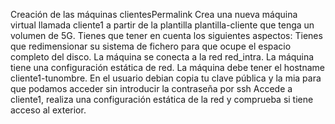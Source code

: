 Creación de las máquinas clientesPermalink
Crea una nueva máquina virtual llamada cliente1 a partir de la plantilla plantilla-cliente que tenga un volumen de 5G. Tienes que tener en cuenta los siguientes aspectos:
Tienes que redimensionar su sistema de fichero para que ocupe el espacio completo del disco.
La máquina se conecta a la red red_intra.
La máquina tiene una configuración estática de red.
La máquina debe tener el hostname cliente1-tunombre.
En el usuario debian copia tu clave pública y la mia para que podamos acceder sin introducir la contraseña por ssh
Accede a cliente1, realiza una configuración estática de la red y comprueba si tiene acceso al exterior.
